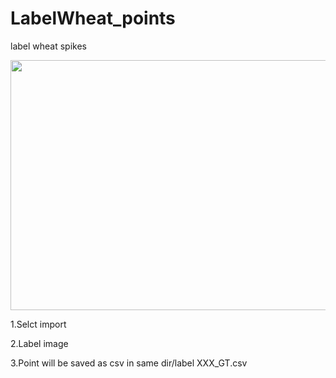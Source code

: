 # LabelWheat_points
label wheat spikes

<img src="https://media.giphy.com/media/vFKqnCdLPNOKc/giphy.gif" width="600" height="400" />

1.Selct import

2.Label image

3.Point will be saved as csv in same dir/label XXX_GT.csv

